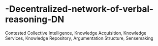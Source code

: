 # -Decentralized-network-of-verbal-reasoning-DN
Contested Collective Intelligence, Knowledge Acquisition, Knowledge Services, Knowledge Repository, Argumentation Structure, Sensemaking
